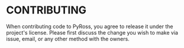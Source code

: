 CONTRIBUTING
============

When contributing code to PyRoss, you agree to release it under the project's license. Please first discuss the change you wish to make via issue, email, or any other method with the owners. 

